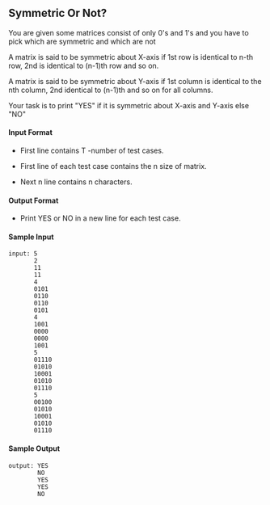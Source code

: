## **Symmetric Or Not?**

 You are given some matrices consist of only 0's and 1's and you have to pick which are symmetric and which are not

 A matrix is said to be symmetric about X-axis if 1st row is identical to n-th row, 2nd is identical to (n-1)th row and so on.

 A matrix is said to be symmetric about Y-axis if 1st column is identical to the nth column, 2nd identical to (n-1)th and so on for all columns.

 Your task is to print "YES" if it is symmetric about X-axis and Y-axis else "NO"

#### **Input Format**

- First line contains T -number of test cases.

- First line of each test case contains the n size of matrix.

- Next n line contains n characters.

#### **Output Format**

- Print YES or NO in a new line for each test case.

#### **Sample Input**
    input: 5
           2
           11
           11
           4
           0101
           0110
           0110
           0101
           4
           1001
           0000
           0000
           1001
           5
           01110
           01010
           10001
           01010
           01110
           5
           00100
           01010
           10001
           01010
           01110 

#### **Sample Output**
    output: YES
            NO
            YES
            YES
            NO

